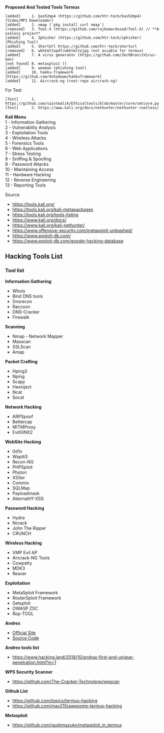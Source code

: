 **Proposed And Tested Tools Termux**

```
[added]		1. bash2mp4 (https://github.com/htr-tech/bash2mp4) (Video/MP3 Downloader)
[added]		2. nmap (`pkg install curl nmap`)
[removed] 	3. Tool-X (https://github.com/rajkumardusad/Tool-X) // **A useless project*
[added]		4. Zphisher (https://github.com/htr-tech/zphisher) (Phishing Tool)
[added]		5. ShortUrl https://github.com/htr-tech/shorturl
[removed]	6. wkhtmltopdf/wkhtmltojpg (not aviable for termux)
[added]		7. A virus generator (https://github.com/ZechBron/zVirus-Gen)
[not found]	8. metasploit ()
[added]		9. weeman (phishing tool)
[added] 	10. hakku-framework [https://github.com/4shadoww/hakkuframework] 
[added]		11. Aircrack-ng (root-repo aircrack-ng) 
```
For Test 
```
[Test] 		1. https://github.com/saintmalik/Ethicaltools/blob/master/core/smtcore.py
[Test]		2. https://www.kali.org/docs/nethunter/nethunter-rootless/
```

**Kali Menu** <br>
1 - Information Gathering <br>
2 - Vulnerability Analysis <br>
3 - Exploitation Tools <br>
4 - Wireless Attacks <br>
5 - Forensics Tools <br>
6 - Web Applications <br>
7 - Stress Testing <br>
8 - Sniffing & Spoofing <br>
9 - Password Attacks <br>
10 - Maintaining Access <br>
11 - Hardware Hacking <br>
12 - Reverse Engineering <br>
13 - Reporting Tools <br>

Source 
* https://tools.kali.org/
* https://tools.kali.org/kali-metapackages
* https://tools.kali.org/tools-listing
* https://www.kali.org/docs/
* https://www.kali.org/kali-nethunter/
* https://www.offensive-security.com/metasploit-unleashed/
* https://www.exploit-db.com/
* https://www.exploit-db.com/google-hacking-database

## Hacking Tools List

### Tool list

**Information Gathering**
* Whois
* Bind DNS tools
* Dnsrecon
* Raccoon
* DNS-Cracker
* Firewalk

**Scanning**
* Nmap - Network Mapper
* Masscan
* SSLScan
* Amap

**Packet Crafting**
 * Hping3
 * Nping
 * Scapy
 * Hexinject
 * Ncat
 * Socat

**Network Hacking**
 * ARPSpoof
 * Bettercap
 * MITMProxy
 * EvilGINX2

**WebSite Hacking**
* 0d1n
* Wapiti3
* Recon-NG
* PHPSploit
* Photon
* XSSer
* Commix
* SQLMap
* Payloadmask
* AbernathY-XSS

**Password Hacking**
* Hydra
* Ncrack
* John The Ripper
* CRUNCH

**Wireless Hacking**
* VMP Evil AP
* Aircrack-NG Tools
* Cowpatty
* MDK3
* Reaver

**Exploitation**
* MetaSploit Framework
* RouterSploit Framework
* Getsploit
* OWASP ZSC
* Rop-TOOL

**Andrex**
 - [Official Site](https://andrax.thecrackertechnology.com/)
 - [Source Code](https://github.com/The-Cracker-Technology)


**Andrex tools list**
 - https://www.hacking.land/2018/10/andrax-first-and-unique-penetration.html?m=1

**WPS Security Scanner**
 - https://github.com/The-Cracker-Technology/wpscan

**Github List**
 - https://github.com/topics/termux-hacking
 - https://github.com/may215/awesome-termux-hacking

**Metasploit**
 - https://github.com/gushmazuko/metasploit_in_termux

